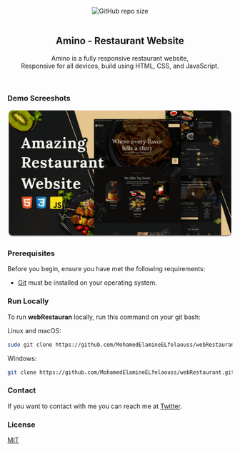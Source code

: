 <div align="center">
  
  ![GitHub repo size](https://img.shields.io/github/repo-size/MohamedElamineELfelaouss/webRestaurant)
  <br />
  <br />

  <h2 align="center">Amino - Restaurant Website</h2>

  Amino is a fully responsive restaurant website, <br />Responsive for all devices, build using HTML, CSS, and JavaScript.


</div>

<br />

### Demo Screeshots

![webRestauran Desktop Demo](./readme-images/desktop.png "Desktop Demo")

### Prerequisites

Before you begin, ensure you have met the following requirements:

* [Git](https://git-scm.com/downloads "Download Git") must be installed on your operating system.

### Run Locally

To run **webRestauran** locally, run this command on your git bash:

Linux and macOS:

```bash
sudo git clone https://github.com/MohamedElamineELfelaouss/webRestaurant.git
```

Windows:

```bash
git clone https://github.com/MohamedElamineELfelaouss/webRestaurant.git
```

### Contact

If you want to contact with me you can reach me at [Twitter](https://twitter.com/elfelaoussamine).

### License

[MIT](https://choosealicense.com/licenses/mit/)
